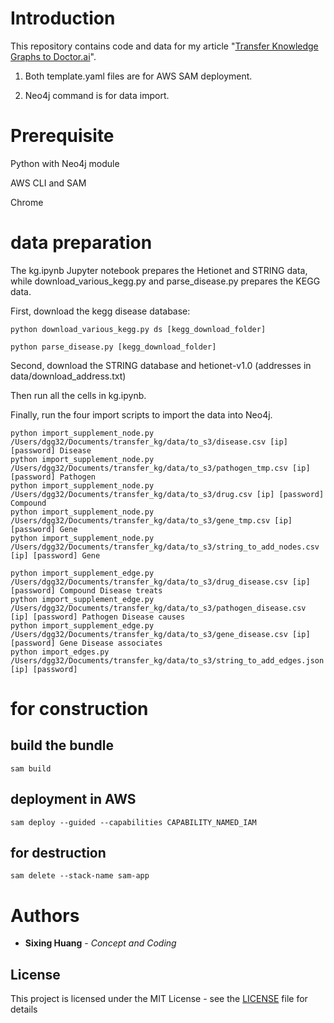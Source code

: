 

# Introduction

  

This repository contains code and data for my article "[Transfer Knowledge Graphs to Doctor.ai](https://medium.com/p/cc21765fa8a6)".

1. Both template.yaml files are for AWS SAM deployment.


2. Neo4j command is for data import.

  


# Prerequisite

Python with Neo4j module

AWS CLI and SAM

Chrome

# data preparation

The kg.ipynb Jupyter notebook prepares the Hetionet and STRING data, while download_various_kegg.py and parse_disease.py prepares the KEGG data.

First, download the kegg disease database:

```console
python download_various_kegg.py ds [kegg_download_folder]

python parse_disease.py [kegg_download_folder]
```

Second, download the STRING database and hetionet-v1.0 (addresses in data/download_address.txt)

Then run all the cells in kg.ipynb.

Finally, run the four import scripts to import the data into Neo4j.
```console
python import_supplement_node.py /Users/dgg32/Documents/transfer_kg/data/to_s3/disease.csv [ip] [password] Disease
python import_supplement_node.py /Users/dgg32/Documents/transfer_kg/data/to_s3/pathogen_tmp.csv [ip] [password] Pathogen
python import_supplement_node.py /Users/dgg32/Documents/transfer_kg/data/to_s3/drug.csv [ip] [password] Compound
python import_supplement_node.py /Users/dgg32/Documents/transfer_kg/data/to_s3/gene_tmp.csv [ip] [password] Gene
python import_supplement_node.py /Users/dgg32/Documents/transfer_kg/data/to_s3/string_to_add_nodes.csv [ip] [password] Gene

python import_supplement_edge.py /Users/dgg32/Documents/transfer_kg/data/to_s3/drug_disease.csv [ip] [password] Compound Disease treats
python import_supplement_edge.py /Users/dgg32/Documents/transfer_kg/data/to_s3/pathogen_disease.csv [ip] [password] Pathogen Disease causes
python import_supplement_edge.py /Users/dgg32/Documents/transfer_kg/data/to_s3/gene_disease.csv [ip] [password] Gene Disease associates
python import_edges.py /Users/dgg32/Documents/transfer_kg/data/to_s3/string_to_add_edges.json [ip] [password]
```



# for construction

## build the bundle
```console
sam build
```

## deployment in AWS
```console
sam deploy --guided --capabilities CAPABILITY_NAMED_IAM
```
## for destruction
```console
sam delete --stack-name sam-app
```

# Authors

*  **Sixing Huang** - *Concept and Coding*

  

## License

  

This project is licensed under the MIT License - see the [LICENSE](LICENSE) file for details

